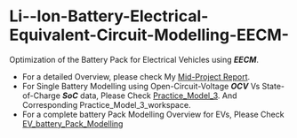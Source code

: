 # Li--Ion-Battery-Electrical-Equivalent-Circuit-Modelling-EECM-
Optimization of the Battery Pack for Electrical Vehicles using ***EECM***. 
- For a detailed Overview, please check My [Mid-Project Report](https://github.com/vardanpopli/Li--Ion-Battery-Electrical-Equivalent-Circuit-Modelling-EECM-/blob/main/Mid-Project%20Report.pdf).
- For Single Battery Modelling using Open-Circuit-Voltage ***OCV*** Vs State-of-Charge ***SoC*** data, Please Check [Practice_Model_3](https://github.com/vardanpopli/Li--Ion-Battery-Electrical-Equivalent-Circuit-Modelling-EECM-/blob/main/pracrice_model_3.slx). And Corresponding Practice_Model_3_workspace.
- For a complete battery Pack Modelling Overview for EVs, Please Check [EV_battery_Pack_Modelling](https://github.com/vardanpopli/Li--Ion-Battery-Electrical-Equivalent-Circuit-Modelling-EECM-/blob/main/EV_Battery_Pack_modelling.slx)
